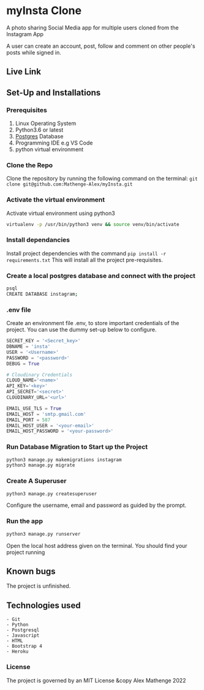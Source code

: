 # myInsta Clone
A photo sharing Social Media app for multiple users cloned from the Instagram App

A user can create an account, post, follow and comment on other people's posts while signed in.

## Live Link



## Set-Up and Installations

### Prerequisites
1. Linux Operating System
2. Python3.6 or latest
3. [Postgres](https://www.postgresql.org/download/) Database
4. Programming IDE e.g VS Code
5. python virtual environment

### Clone the Repo
Clone the repository by running the following command on the terminal:
`git clone git@github.com:Mathenge-Alex/myInsta.git`

### Activate the virtual environment
Activate virtual environment using python3
```bash
virtualenv -p /usr/bin/python3 venv && source venv/bin/activate
```

### Install dependancies
Install project dependencies with the command
`pip install -r requirements.txt`
This will install all the project pre-requisites.

### Create a local postgres database and connect with the project
```bash
psql
CREATE DATABASE instagram;
```
### .env file
Create an environment file .env, to store important credentials of the project. You can use the dummy set-up below to configure.
```python
SECRET_KEY = '<Secret_key>'
DBNAME = 'insta'
USER = '<Username>'
PASSWORD = '<password>'
DEBUG = True

# Cloudinary Credentials
CLOUD_NAME='<name>'
API_KEY='<key>'
API_SECRET='<secret>'
CLOUDINARY_URL='<url>'

EMAIL_USE_TLS = True
EMAIL_HOST = 'smtp.gmail.com'
EMAIL_PORT = 587
EMAIL_HOST_USER = '<your-email>'
EMAIL_HOST_PASSWORD = '<your-password>'
```
### Run Database Migration to Start up the Project
```bash
python3 manage.py makemigrations instagram
python3 manage.py migrate
```

### Create A Superuser
```bash
python3 manage.py createsuperuser
```
Configure the username, email and password as guided by the prompt.


### Run the app
```bash
python3 manage.py runserver
```
Open the local host address given on the terminal.
You should find your project running

## Known bugs
The project is unfinished.

## Technologies used
    - Git
    - Python
    - Postgresql
    - Javascript
    - HTML
    - Bootstrap 4
    - Heroku

### License
The project is governed by an MIT License
&copy Alex Mathenge 2022